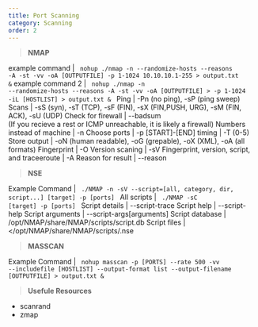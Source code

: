 ```yaml
---
title: Port Scanning
category: Scanning
order: 2
---
```


> **NMAP**

example command | <code> nohup ./nmap -n --randomize-hosts --reasons -A -st -vv -oA [OUTPUTFILE] -p 1-1024 10.10.10.1-255 > output.txt &</code>
example command 2 | <code> nohup ./nmap -n --randomize-hosts --reasons -A -st -vv -oA [OUTPUTFILE] > -p 1-1024 -iL [HOSTLIST]  > output.txt & </code>
Ping |  -Pn (no ping), -sP (ping sweep) 
Scans | -sS (syn), -sT (TCP), -sF (FIN), -sX (FIN,PUSH, URG), -sM (FIN, ACK), -sU (UDP) 
Check for firewall |  --badsum <br> (If you recieve a rest or ICMP unreachable, it is likely a firewall) 
Numbers instead of machine |  -n 
Choose ports | -p [START]-[END]
timing | -T (0-5)
Store output | -oN (human readable), -oG (grepable), -oX (XML), -oA (all formats)
Fingerprint |  -O
Version scaning | -sV 
Fingerprint, version, script, and traceeroute | -A 
Reason for result | --reason 

> **NSE**

Example Command | <code> ./NMAP -n -sV --script=[all, category, dir, script...] [target] -p [ports] </code>
All scripts  | <code> ./NMAP -sC [target] -p [ports] </code>
Script details | --script-trace 
Script help |  --script-help
Script arguments | --script-args[arguments]
Script database | /opt/NMAP/share/NMAP/scripts/script.db 
Script files | </opt/NMAP/share/NMAP/scripts/<name>.nse

> **MASSCAN**

Example Command | <code> nohup masscan -p [PORTS] --rate 500 -vv --includefile [HOSTLIST] --output-format list --output-filename [OUTPUTFILE] > output.txt & </code>


> **Usefule Resources**

* scanrand
* zmap

